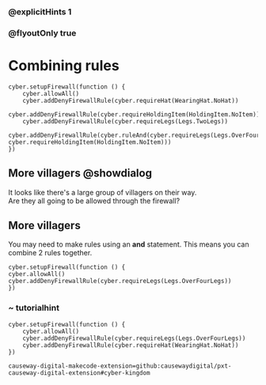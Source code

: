### @explicitHints 1
### @flyoutOnly true

# Combining rules

```ghost
cyber.setupFirewall(function () {
    cyber.allowAll()
    cyber.addDenyFirewallRule(cyber.requireHat(WearingHat.NoHat))
    cyber.addDenyFirewallRule(cyber.requireHoldingItem(HoldingItem.NoItem))
    cyber.addDenyFirewallRule(cyber.requireLegs(Legs.TwoLegs))
    cyber.addDenyFirewallRule(cyber.ruleAnd(cyber.requireLegs(Legs.OverFourLegs), cyber.requireHoldingItem(HoldingItem.NoItem)))
})

```

## More villagers @showdialog
It looks like there's a large group of villagers on their way.   
Are they all going to be allowed through the firewall? 


## More villagers
You may need to make rules using an **and** statement. This means you can combine 2 rules together.   


```template
cyber.setupFirewall(function () {
cyber.allowAll()
cyber.addDenyFirewallRule(cyber.requireLegs(Legs.OverFourLegs))
})
```

### ~ tutorialhint
```blocks
cyber.setupFirewall(function () {
    cyber.allowAll()
    cyber.addDenyFirewallRule(cyber.requireLegs(Legs.OverFourLegs))
    cyber.addDenyFirewallRule(cyber.requireHat(WearingHat.NoHat))
})

```

```package
causeway-digital-makecode-extension=github:causewaydigital/pxt-causeway-digital-extension#cyber-kingdom
```